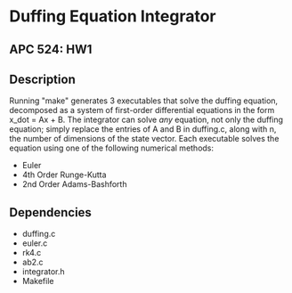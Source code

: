 # Duffing Equation Integrator
## APC 524: HW1

## Description
Running "make" generates 3 executables that solve the duffing equation,
decomposed as a system of first-order differential equations in the form
x_dot = Ax + B. The integrator can solve *any* equation, not only the duffing
equation; simply replace the entries of A and B in duffing.c, along with n,
the number of dimensions of the state vector. Each executable solves the
equation using one of the following numerical methods:
- Euler
- 4th Order Runge-Kutta
- 2nd Order Adams-Bashforth

## Dependencies
- duffing.c
- euler.c
- rk4.c
- ab2.c
- integrator.h
- Makefile
